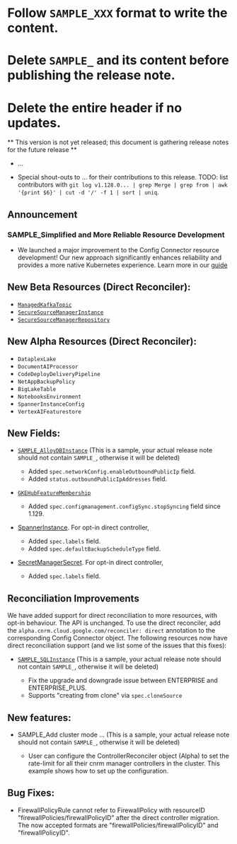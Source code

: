 # Follow `SAMPLE_XXX` format to write the content.
# Delete `SAMPLE_` and its content before publishing the release note.
# Delete the entire header if no updates.

** This version is not yet released; this document is gathering release notes for the future release **

* ...

* Special shout-outs to ... for their contributions to this release.
TODO: list contributors with `git log v1.128.0... | grep Merge | grep from | awk '{print $6}' | cut -d '/' -f 1 | sort | uniq`.

## Announcement

### SAMPLE_Simplified and More Reliable Resource Development

* We launched a major improvement to the Config Connector resource development!  Our new approach significantly enhances reliability and provides a more native Kubernetes experience. Learn more in our [guide](https://github.com/GoogleCloudPlatform/k8s-config-connector/tree/master/docs/develop-resources)

## New Beta Resources (Direct Reconciler):

* [`ManagedKafkaTopic`](https://cloud.google.com/config-connector/docs/reference/resource-docs/managedkafka/managedkafkatopic)
* [`SecureSourceManagerInstance`](https://cloud.google.com/config-connector/docs/reference/resource-docs/securesourcemanager/securesourcemanagerinstance.md)
* [`SecureSourceManagerRepository`](https://cloud.google.com/config-connector/docs/reference/resource-docs/securesourcemanager/securesourcemanagerrepository.md)

## New Alpha Resources (Direct Reconciler):

* `DataplexLake`
* `DocumentAIProcessor`
* `CodeDeployDeliveryPipeline`
* `NetAppBackupPolicy`
* `BigLakeTable`
* `NotebooksEnvironment`
* `SpannerInstanceConfig`
* `VertexAIFeaturestore`

## New Fields:

* [`SAMPLE_AlloyDBInstance`](https://cloud.google.com/config-connector/docs/reference/resource-docs/alloydb/alloydbinstance) (This is a sample, your actual release note should not contain `SAMPLE_`, otherwise it will be deleted)

  * Added `spec.networkConfig.enableOutboundPublicIp` field.
  * Added `status.outboundPublicIpAddresses` field.

* [`GKEHubFeatureMembership`](https://cloud.google.com/config-connector/docs/reference/resource-docs/gkehub/gkehubfeaturemembership)

  * Added `spec.configmanagement.configSync.stopSyncing` field since 1.129.

* [SpannerInstance](https://cloud.google.com/config-connector/docs/reference/resource-docs/spanner/spannerinstance). For opt-in direct controller,
  * Added `spec.labels` field.
  * Added `spec.defaultBackupScheduleType` field.
* [SecretManagerSecret](https://cloud.google.com/config-connector/docs/reference/resource-docs/secretmanager/secretmanagersecret). For opt-in direct controller,
  * Added `spec.labels` field.

## Reconciliation Improvements

We have added support for direct reconciliation to more resources, with opt-in behaviour.  The API is unchanged. To use the direct reconciler, add the `alpha.cnrm.cloud.google.com/reconciler: direct` annotation to the corresponding Config Connector object.  The following resources now have direct reconciliation support (and we list some of the issues that this fixes):

* [`SAMPLE_SQLInstance`](https://github.com/GoogleCloudPlatform/k8s-config-connector/tree/master/pkg/test/resourcefixture/testdata/basic/sql/v1beta1/sqlinstance) (This is a sample, your actual release note should not contain `SAMPLE_`, otherwise it will be deleted)

    * Fix the upgrade and downgrade issue between ENTERPRISE and ENTERPRISE_PLUS.
    * Supports "creating from clone" via `spec.cloneSource`


## New features:

* SAMPLE_Add cluster mode ...  (This is a sample, your actual release note should not contain `SAMPLE_`, otherwise it will be deleted)

    *  User can configure the ControllerReconciler object (Alpha) to set the rate-limit for all their cnrm manager controllers in the cluster. This example shows how to set up the configuration.

## Bug Fixes:

* FirewallPolicyRule cannot refer to FirewallPolicy with resourceID "firewallPolicies/firewallPolicyID" after the direct controller migration. The now accepted formats are "firewallPolicies/firewallPolicyID" and "firewallPolicyID".
